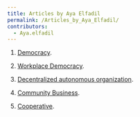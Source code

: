 ```yaml
---
title: Articles by Aya Elfadil
permalink: /Articles_by_Aya_Elfadil/
contributors:
  - Aya.elfadil
---
```


1. [Democracy](Democracy "wikilink").

2. [Workplace Democracy](Workplace_Democracy "wikilink").

3. [Decentralized autonomous
organization](Decentralized_autonomous_organization "wikilink").

4. [Community Business](Community_Business "wikilink").

5. [Cooperative](Cooperative "wikilink").
